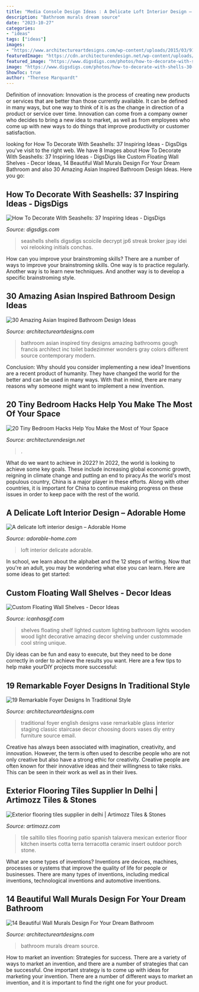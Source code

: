 ```yaml
---
title: "Media Console Design Ideas : A Delicate Loft Interior Design – Adorable Home"
description: "Bathroom murals dream source"
date: "2023-10-27"
categories:
- "ideas"
tags: ["ideas"]
images:
- "https://www.architectureartdesigns.com/wp-content/uploads/2015/03/912.jpg"
featuredImage: "https://cdn.architecturendesign.net/wp-content/uploads/2014/09/brilliant-ideas-for-tiny-bedroom-2.jpg"
featured_image: "https://www.digsdigs.com/photos/how-to-decorate-with-shells-30-554x741.jpg"
image: "https://www.digsdigs.com/photos/how-to-decorate-with-shells-30-554x741.jpg"
ShowToc: true
author: "Therese Marquardt"
---
```



Definition of innovation:
Innovation is the process of creating new products or services that are better than those currently available. It can be defined in many ways, but one way to think of it is as the change in direction of a product or service over time. Innovation can come from a company owner who decides to bring a new idea to market, as well as from employees who come up with new ways to do things that improve productivity or customer satisfaction.

	

		
looking for How To Decorate With Seashells: 37 Inspiring Ideas - DigsDigs you've visit to the right web. We have 8 Images about How To Decorate With Seashells: 37 Inspiring Ideas - DigsDigs like Custom Floating Wall Shelves - Decor Ideas, 14 Beautiful Wall Murals Design For Your Dream Bathroom and also 30 Amazing Asian Inspired Bathroom Design Ideas. Here you go:
		
    
## How To Decorate With Seashells: 37 Inspiring Ideas - DigsDigs

<img loading=lazy src="https://www.digsdigs.com/photos/how-to-decorate-with-shells-30-554x741.jpg" onerror="this.onerror=null;this.src='https://tse4.mm.bing.net/th?id=OIP.VSZs-IcGzL4ZUFwnp1pygQHaJ5&amp;pid=15.1';" alt="How To Decorate With Seashells: 37 Inspiring Ideas - DigsDigs">

_Source: digsdigs.com_

>seashells shells digsdigs scoicile decrypt jp6 streak broker jpay idei voi relooking initials conchas. 

	

How can you improve your brainstroming skills?
There are a number of ways to improve your brainstroming skills. One way is to practice regularly. Another way is to learn new techniques. And another way is to develop a specific brainstroming style.

    
## 30 Amazing Asian Inspired Bathroom Design Ideas

<img loading=lazy src="https://www.architectureartdesigns.com/wp-content/uploads/2013/08/777.jpg" onerror="this.onerror=null;this.src='https://tse3.mm.bing.net/th?id=OIP.uCZ-wzdRyXIZAHqfO_A_jwAAAA&amp;pid=15.1';" alt="30 Amazing Asian Inspired Bathroom Design Ideas">

_Source: architectureartdesigns.com_

>bathroom asian inspired tiny designs amazing bathrooms gough francis architect inc toilet badezimmer wonders gray colors different source contemporary modern. 

	

Conclusion: Why should you consider implementing a new idea?
Inventions are a recent product of humanity. They have changed the world for the better and can be used in many ways. With that in mind, there are many reasons why someone might want to implement a new invention.

    
## 20 Tiny Bedroom Hacks Help You Make The Most Of Your Space

<img loading=lazy src="https://cdn.architecturendesign.net/wp-content/uploads/2014/09/brilliant-ideas-for-tiny-bedroom-2.jpg" onerror="this.onerror=null;this.src='https://tse1.mm.bing.net/th?id=OIP.Tt3yy7CEllUhv1GXsDmaTgHaJ4&amp;pid=15.1';" alt="20 Tiny Bedroom Hacks Help You Make the Most of Your Space">

_Source: architecturendesign.net_

>. 

	

What do we want to achieve in 2022?
In 2022, the world is looking to achieve some key goals. These include increasing global economic growth, reigning in climate change and putting an end to piracy.As the world's most populous country, China is a major player in these efforts. Along with other countries, it is important for China to continue making progress on these issues in order to keep pace with the rest of the world.

    
## A Delicate Loft Interior Design – Adorable Home

<img loading=lazy src="https://adorable-home.com/wp-content/gallery/a-delicate-loft-interior-design/a-delicate-loft-interior-design-2.jpg" onerror="this.onerror=null;this.src='https://tse4.mm.bing.net/th?id=OIP.RrVa-iUHFVbkrgsMMvecSAHaLH&amp;pid=15.1';" alt="A delicate loft interior design – Adorable Home">

_Source: adorable-home.com_

>loft interior delicate adorable. 

	

In school, we learn about the alphabet and the 12 steps of writing. Now that you're an adult, you may be wondering what else you can learn. Here are some ideas to get started: 

    
## Custom Floating Wall Shelves - Decor Ideas

<img loading=lazy src="https://www.icanhasgif.com/wp-content/uploads/2016/02/Custom-Floating-Wall-Shelves.jpg" onerror="this.onerror=null;this.src='https://tse4.mm.bing.net/th?id=OIP.evtXvA5g1faSdf-yMv3oMgHaJ4&amp;pid=15.1';" alt="Custom Floating Wall Shelves - Decor Ideas">

_Source: icanhasgif.com_

>shelves floating shelf lighted custom lighting bathroom lights wooden wood light decorative amazing decor shelving under custommade cool string unique. 

	

Diy ideas can be fun and easy to execute, but they need to be done correctly in order to achieve the results you want. Here are a few tips to help make yourDIY projects more successful:

    
## 19 Remarkable Foyer Designs In Traditional Style

<img loading=lazy src="http://www.architectureartdesigns.com/wp-content/uploads/2016/03/1-41.jpg" onerror="this.onerror=null;this.src='https://tse1.mm.bing.net/th?id=OIP.zz73QITe66w55esnG3fGjgHaJ4&amp;pid=15.1';" alt="19 Remarkable Foyer Designs In Traditional Style">

_Source: architectureartdesigns.com_

>traditional foyer english designs vase remarkable glass interior staging classic staircase decor choosing doors vases diy entry furniture source email. 

	

Creative has always been associated with imagination, creativity, and innovation. However, the term is often used to describe people who are not only creative but also have a strong ethic for creativity. Creative people are often known for their innovative ideas and their willingness to take risks. This can be seen in their work as well as in their lives.

    
## Exterior Flooring Tiles Supplier In Delhi | Artimozz Tiles &amp; Stones

<img loading=lazy src="https://www.artimozz.com/wp-content/uploads/2017/03/exterior-flooring-terracotta-tiles-2.jpg" onerror="this.onerror=null;this.src='https://tse4.mm.bing.net/th?id=OIP.Nc9EqGfDYHapqa6_c_7_9wHaLM&amp;pid=15.1';" alt="Exterior flooring tiles supplier in delhi | Artimozz Tiles &amp; Stones">

_Source: artimozz.com_

>tile saltillo tiles flooring patio spanish talavera mexican exterior floor kitchen inserts cotta terra terracotta ceramic insert outdoor porch stone. 

	

What are some types of inventions?
Inventions are devices, machines, processes or systems that improve the quality of life for people or businesses. There are many types of inventions, including medical inventions, technological inventions and automotive inventions.

    
## 14 Beautiful Wall Murals Design For Your Dream Bathroom

<img loading=lazy src="https://www.architectureartdesigns.com/wp-content/uploads/2015/03/912.jpg" onerror="this.onerror=null;this.src='https://tse1.mm.bing.net/th?id=OIP.tPbZid_Jyiv9BETjkvAv9QHaF8&amp;pid=15.1';" alt="14 Beautiful Wall Murals Design For Your Dream Bathroom">

_Source: architectureartdesigns.com_

>bathroom murals dream source. 

	

How to market an invention: Strategies for success.
There are a variety of ways to market an invention, and there are a number of strategies that can be successful. One important strategy is to come up with ideas for marketing your invention. There are a number of different ways to market an invention, and it is important to find the right one for your product.

